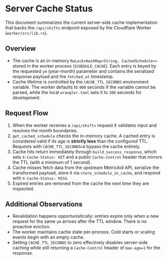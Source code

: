 # Server Cache Status

This document summarizes the current server-side cache implementation that backs the `/api/shifts` endpoint exposed by the Cloudflare Worker (`worker/src/lib.rs`).

## Overview

* The cache is an in-memory `RwLock<HashMap<String, CachedSchedule>>` stored in the worker process (`SCHEDULE_CACHE`). Each entry is keyed by the requested `ym` (year-month) parameter and contains the serialized response payload and the `fetched_at` timestamp.
* Cache lifetime is controlled by the `CACHE_TTL_SECONDS` environment variable. The worker defaults to `900` seconds if the variable cannot be parsed, while the local `wrangler.toml` sets it to `300` seconds for development.

## Request Flow

1. When the worker receives a `/api/shifts` request it validates input and resolves the month boundaries.
2. `get_cached_schedule` checks the in-memory cache. A cached entry is considered valid if its age is **strictly less** than the configured TTL. Requests with `CACHE_TTL_SECONDS=0` bypass the cache entirely.
3. Cache hits return immediately through `build_success_response`, which sets `X-Cache-Status: HIT` and a public `Cache-Control` header that mirrors the TTL (with a minimum of 1 second).
4. Cache misses fetch data from the upstream MetricAid API, serialize the transformed payload, store it via `store_schedule_in_cache`, and respond with `X-Cache-Status: MISS`.
5. Expired entries are removed from the cache the next time they are inspected.

## Additional Observations

* Revalidation happens opportunistically: entries expire only when a new request for the same `ym` arrives after the TTL window. There is no proactive eviction.
* The worker maintains cache state per-process. Cold starts or scaling events begin with an empty cache.
* Setting `CACHE_TTL_SECONDS` to zero effectively disables server-side caching while still returning a `Cache-Control` header of `max-age=1` for the response.
